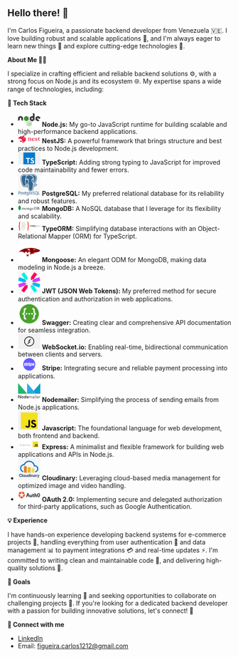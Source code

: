 ## Hello there! 👋

I'm Carlos Figueira, a passionate backend developer from Venezuela 🇻🇪. I love building robust and scalable applications 💪, and I'm always eager to learn new things 🧠 and explore cutting-edge technologies 🚀.

**About Me 👨‍💻**

I specialize in crafting efficient and reliable backend solutions ⚙️, with a strong focus on Node.js and its ecosystem 🌐. My expertise spans a wide range of technologies, including:

**🚀 Tech Stack**

* <img src="images/nodejs-logo.png" width="50"> **Node.js:** My go-to JavaScript runtime for building scalable and high-performance backend applications.
* <img src="images/nestjs-logo.png" width="50"> **NestJS:** A powerful framework that brings structure and best practices to Node.js development.
* <img src="images/typescript-logo.png" width="50"> **TypeScript:** Adding strong typing to JavaScript for improved code maintainability and fewer errors.
* <img src="images/postgresql-logo.png" width="50"> **PostgreSQL:** My preferred relational database for its reliability and robust features.
* <img src="images/mongodb-logo.png" width="50"> **MongoDB:** A NoSQL database that I leverage for its flexibility and scalability.
* <img src="images/typeorm-logo.png" width="50"> **TypeORM:** Simplifying database interactions with an Object-Relational Mapper (ORM) for TypeScript.
* <img src="images/mongoose-logo.png" width="50"> **Mongoose:** An elegant ODM for MongoDB, making data modeling in Node.js a breeze.
* <img src="images/jwt-logo.png" width="50"> **JWT (JSON Web Tokens):** My preferred method for secure authentication and authorization in web applications.
* <img src="images/swagger-logo.png" width="50"> **Swagger:** Creating clear and comprehensive API documentation for seamless integration.
* <img src="images/websocketio-logo.png" width="50"> **WebSocket.io:** Enabling real-time, bidirectional communication between clients and servers.
* <img src="images/stripe-logo.png" width="50"> **Stripe:** Integrating secure and reliable payment processing into applications.
* <img src="images/nodemailer-logo.png" width="50"> **Nodemailer:** Simplifying the process of sending emails from Node.js applications.
* <img src="images/javascript-logo.png" width="50"> **Javascript:** The foundational language for web development, both frontend and backend.
* <img src="images/express-logo.png" width="50"> **Express:** A minimalist and flexible framework for building web applications and APIs in Node.js.
* <img src="images/cloudinary-logo.png" width="50"> **Cloudinary:** Leveraging cloud-based media management for optimized image and video handling.
* <img src="images/oauth-logo.png" width="50"> **OAuth 2.0:** Implementing secure and delegated authorization for third-party applications, such as Google Authentication.

**💡 Experience**

I have hands-on experience developing backend systems for e-commerce projects 🛒, handling everything from user authentication 🔐 and data management 📊 to payment integrations 💳 and real-time updates ⚡. I'm committed to writing clean and maintainable code 🧹, and delivering high-quality solutions 💯.

**🎯 Goals**

I'm continuously learning 📖 and seeking opportunities to collaborate on challenging projects 🤝. If you're looking for a dedicated backend developer with a passion for building innovative solutions, let's connect! 🔗

**🌟 Connect with me**

* [LinkedIn](https://www.linkedin.com/)
* Email: [figueira.carlos1212@gmail.com](mailto:figueira.carlos1212@gmail.com)
